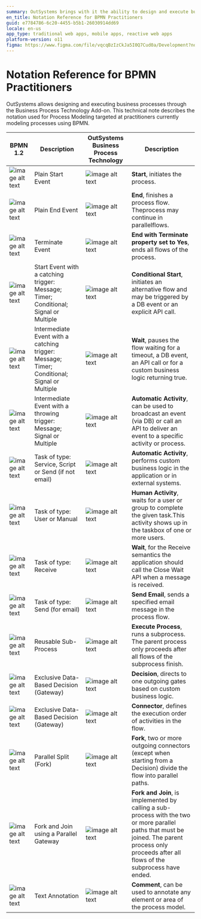 ```yaml
---
summary: OutSystems brings with it the ability to design and execute business processes with the Business Process Technology Add-on. This technical note describes the notation used for Process Modeling targeted at practitioners currently modeling processes using BPMN.
en_title: Notation Reference for BPMN Practitioners
guid: e7784786-6c20-4455-b5b1-26030914dd69
locale: en-us
app_type: traditional web apps, mobile apps, reactive web apps
platform-version: o11
figma: https://www.figma.com/file/vqcqBzIzCkJa5I0Q7Cud0a/Development?node-id=442:318
---
```


# Notation Reference for BPMN Practitioners

OutSystems allows designing and executing business processes through the Business Process Technology Add-on. This technical note describes the notation used for Process Modeling targeted at practitioners currently modeling processes using BPMN.

| **BPMN 1.2** |**Description**|**OutSystems Business Process Technology**|**Description**|
|-------------|-----------|-------------|---------------|
|![image alt text](images/Notation-Reference-for-BPMN-Practitioners_0.png)| Plain Start Event|![image alt text](images/Notation-Reference-for-BPMN-Practitioners_1.jpg) |**Start**, initiates the process.|
|![image alt text](images/Notation-Reference-for-BPMN-Practitioners_2.png)| Plain End Event|![image alt text](images/Notation-Reference-for-BPMN-Practitioners_3.jpg)|  **End**, finishes a process flow. Theprocess may continue in parallelflows.|
|![image alt text](images/Notation-Reference-for-BPMN-Practitioners_4.png)| Terminate Event|![image alt text](images/Notation-Reference-for-BPMN-Practitioners_5.jpg)|  **End with Terminate property set to Yes**, ends all flows of the process.|                                                                           
|![image alt text](images/Notation-Reference-for-BPMN-Practitioners_6.png)| Start Event with a catching trigger: Message; Timer; Conditional; Signal or Multiple|![image alt text](images/Notation-Reference-for-BPMN-Practitioners_7.jpg)| **Conditional Start**, initiates an alternative flow and may be triggered by a DB event or an explicit API call.|
|![image alt text](images/Notation-Reference-for-BPMN-Practitioners_8.png)|  Intermediate Event with a catching trigger: Message; Timer; Conditional; Signal or Multiple | ![image alt text](images/Notation-Reference-for-BPMN-Practitioners_9.jpg)| **Wait**, pauses the flow waiting for a timeout, a DB event, an API call or for a custom business logic returning true.|
|![image alt text](images/Notation-Reference-for-BPMN-Practitioners_10.jpg)| Intermediate Event with a throwing trigger: Message; Signal or Multiple|![image alt text](images/Notation-Reference-for-BPMN-Practitioners_11.jpg)| **Automatic Activity**, can be used to broadcast an event (via DB) or call an API to deliver an event to a specific activity or process.                                                           |
|![image alt text](images/Notation-Reference-for-BPMN-Practitioners_12.png)| Task of type: Service, Script or Send (if not email)|![image alt text](images/Notation-Reference-for-BPMN-Practitioners_13.jpg)| **Automatic Activity**, performs custom business logic in the application or in external systems.|
|![image alt text](images/Notation-Reference-for-BPMN-Practitioners_14.png)| Task of type: User or Manual|![image alt text](images/Notation-Reference-for-BPMN-Practitioners_15.jpg)|  **Human Activity**, waits for a user or group to complete the given task.This activity shows up in the taskbox of one or more users.|
|![image alt text](images/Notation-Reference-for-BPMN-Practitioners_16.png)| Task of type: Receive|![image alt text](images/Notation-Reference-for-BPMN-Practitioners_17.jpg)| **Wait**, for the Receive semantics the application should call the Close Wait API when a message is received.|
|![image alt text](images/Notation-Reference-for-BPMN-Practitioners_18.png)| Task of type: Send (for email)|![image alt text](images/Notation-Reference-for-BPMN-Practitioners_19.jpg)| **Send Email**, sends a specified email message in the process flow.|
|![image alt text](images/Notation-Reference-for-BPMN-Practitioners_20.png)| Reusable Sub-Process|![image alt text](images/Notation-Reference-for-BPMN-Practitioners_21.jpg)| **Execute Process**, runs a subprocess. The parent process only proceeds after all flows of the subprocess finish.|
|![image alt text](images/Notation-Reference-for-BPMN-Practitioners_22.png)| Exclusive Data-Based Decision (Gateway)|![image alt text](images/Notation-Reference-for-BPMN-Practitioners_23.jpg)| **Decision**, directs to one outgoing gates based on custom business logic.|
|![image alt text](images/Notation-Reference-for-BPMN-Practitioners_24.png)|Exclusive Data-Based Decision (Gateway)|![image alt text](images/Notation-Reference-for-BPMN-Practitioners_25.jpg)|  **Connector**, defines the execution order of activities in the flow.|
|![image alt text](images/Notation-Reference-for-BPMN-Practitioners_26.jpg)|Parallel Split (Fork)|![image alt text](images/Notation-Reference-for-BPMN-Practitioners_27.jpg)| **Fork**, two or more outgoing connectors (except when starting from a Decision) divide the flow into parallel paths.|
|![image alt text](images/Notation-Reference-for-BPMN-Practitioners_28.jpg)| Fork and Join using a Parallel Gateway|![image alt text](images/Notation-Reference-for-BPMN-Practitioners_29.png)| **Fork and Join**, is implemented by calling a sub-process with the two or more parallel paths that must be joined. The parent process only proceeds after all flows of the subprocess have ended.|
|![image alt text](images/Notation-Reference-for-BPMN-Practitioners_30.png)| Text Annotation|![image alt text](images/Notation-Reference-for-BPMN-Practitioners_31.png)| **Comment**, can be used to annotate any element or area of the process model.|

